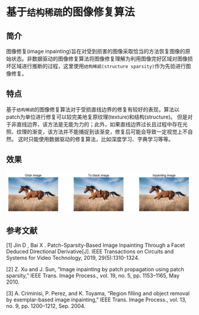 # 基于`结构稀疏`的图像修复算法
## 简介
图像修复(image inpainting)旨在对受到损害的图像采取恰当的方法恢复图像的原始状态。非数据驱动的图像修复算法将图像修复理解为利用图像完好区域对图像损坏区域进行推断的过程，这里使用`结构稀疏(structure sparsity)`作为先验进行图像修复。


## 特点
基于`结构稀疏`的图像修复算法对于受损直线边界的修复有较好的表现，算法以patch为单位进行修复可以较完美地复原纹理(texture)和结构(structure)。
但是对于非直线边界，该方法是无能为力的；此外，如果直线边界过长且过程中存在光照、纹理的渐变，该方法并不能捕捉到该渐变，修复后可能会导致一定视觉上不自然。
这时只能使用数据驱动的修复算法，比如深度学习、字典学习等等。

## 效果
![results](./results/horse_results.png)


## 参考文献
[1] Jin D , Bai X . Patch-Sparsity-Based Image Inpainting Through a Facet Deduced Directional Derivative[J]. IEEE Transactions on Circuits and Systems for Video Technology, 2019, 29(5):1310-1324.

[2] Z. Xu and J. Sun, “Image inpainting by patch propagation using patch
sparsity,” IEEE Trans. Image Process., vol. 19, no. 5, pp. 1153–1165,
May 2010.

[3] A. Criminisi, P. Perez, and K. Toyama, “Region filling and object
removal by exemplar-based image inpainting,” IEEE Trans. Image
Process., vol. 13, no. 9, pp. 1200–1212, Sep. 2004. 

